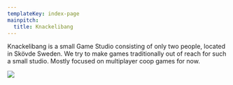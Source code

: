 ```yaml
---
templateKey: index-page
mainpitch:
  title: Knackelibang
---
```

Knackelibang is a small Game Studio consisting of only two people, located in Skövde Sweden. We try to make games traditionally out of reach for such a small studio. Mostly focused on multiplayer coop games for now.

![](/img/favicon-32x32.png)
